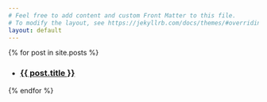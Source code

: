 ```yaml
---
# Feel free to add content and custom Front Matter to this file.
# To modify the layout, see https://jekyllrb.com/docs/themes/#overriding-theme-defaults
layout: default
---
```


{% for post in site.posts %}
 
<ul>
 
<li><h3><a href="{{ post.url | relative_url }}">{{ post.title }}</a></h3></li>
 
</ul>
{% endfor %}